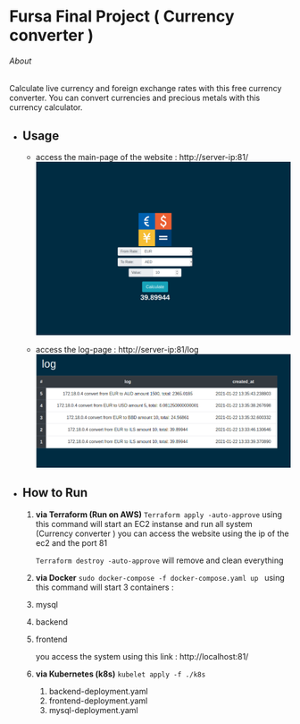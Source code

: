 # Fursa Final Project ( Currency converter )
###### About 
Calculate live currency and foreign exchange rates with this free currency converter. You can convert currencies and precious metals with this currency calculator.

* ## Usage 
    *   access the main-page of the website : http://server-ip:81/
        ![GitHub Logo](/ScreenShots/homepage.png)

    *   access the log-page  : http://server-ip:81/log
        ![GitHub Logo](/ScreenShots/log.png)
    
* ## How to Run 
    1. **via Terraform (Run on AWS)**
        `Terraform apply -auto-approve`
         using this command will start an  EC2 instanse and run all system (Currency converter )
         you can access the website using the ip of the ec2 and the port 81 
        
        `Terraform destroy -auto-approve` 
        will remove and clean everything 

    2. **via Docker** 
    `sudo docker-compose -f docker-compose.yaml up `
    using this command will start 3 containers : 
    1. mysql 
    2. backend
    3. frontend 
        
        you access the system using this link : http://localhost:81/

    3. **via Kubernetes (k8s)**
        `kubelet apply -f ./k8s` 
        1. backend-deployment.yaml 
        2. frontend-deployment.yaml 
        3. mysql-deployment.yaml


